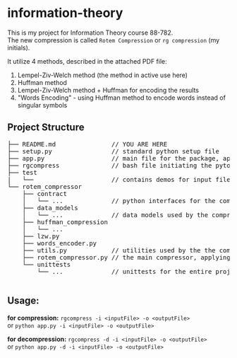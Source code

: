 # information-theory

This is my project for Information Theory course 88-782. <br>
The new compression is called `Rotem Compression` or `rg compression` (my initials).

It utilize 4 methods, described in the attached PDF file:
<ol>
<li>Lempel-Ziv-Welch method  (the method in active use here)</li>
<li>Huffman method</li>
<li>Lempel-Ziv-Welch method + Huffman for encoding the results</li>
<li>"Words Encoding" - using Huffman method to encode words instead of singular symbols</li>
</ol>


<h2>Project Structure</h2>
<pre>
├── README.md               // YOU ARE HERE
├── setup.py                // standard python setup file
├── app.py                  // main file for the package, applying the compression on user input
├── rgcompress              // bash file initiating the pyton app.py
├── test                    
|   └──                     // contains demos for input file, zip compression and rg compression
└── rotem_compressor
    ├── contract
    │   └── ...             // python interfaces for the compression methods
    ├── data_models
    │   └── ...             // data models used by the compression methods
    ├── huffman_compression
    │   └── ...
    ├── lzw.py
    ├── words_encoder.py
    ├── utils.py            // utilities used by the the compression methods 
    ├── rotem_compressor.py // the main compressor, applying multiple compressions in a row
    └── unittests
        └── ...             // unittests for the entire project 

</pre>

<h2>Usage:</h2>

<b>for compression:</b>
`rgcompress -i <inputFile> -o <outputFile>`<br>
or `python app.py -i <inputFile> -o <outputFile>`


<b>for decompression:</b> 
 `rgcompress -d -i <inputFile> -o <outputFile>`<br>
or `python app.py -d -i <inputFile> -o <outputFile>`
